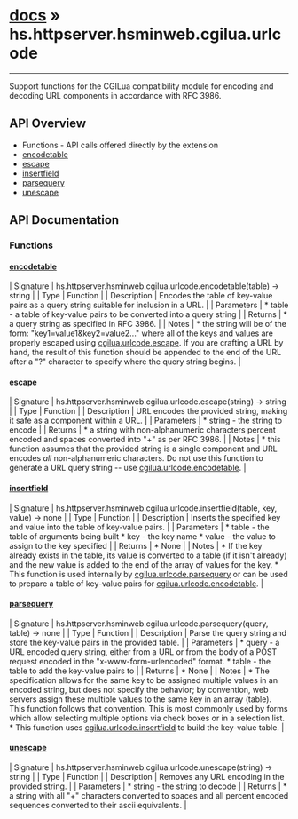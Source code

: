 # [docs](index.md) » hs.httpserver.hsminweb.cgilua.urlcode
---

Support functions for the CGILua compatibility module for encoding and decoding URL components in accordance with RFC 3986.

## API Overview
* Functions - API calls offered directly by the extension
* [encodetable](#encodetable)
* [escape](#escape)
* [insertfield](#insertfield)
* [parsequery](#parsequery)
* [unescape](#unescape)

## API Documentation

### Functions

#### [encodetable](#encodetable)
| Signature   | hs.httpserver.hsminweb.cgilua.urlcode.encodetable(table) -> string  |
| Type        | Function |
| Description | Encodes the table of key-value pairs as a query string suitable for inclusion in a URL. |
| Parameters |  * table - a table of key-value pairs to be converted into a query string | | Returns |  * a query string as specified in RFC 3986. | | Notes |  * the string will be of the form: "key1=value1&key2=value2..." where all of the keys and values are properly escaped using [cgilua.urlcode.escape](#escape).  If you are crafting a URL by hand, the result of this function should be appended to the end of the URL after a "?" character to specify where the query string begins. | 
#### [escape](#escape)
| Signature   | hs.httpserver.hsminweb.cgilua.urlcode.escape(string) -> string  |
| Type        | Function |
| Description | URL encodes the provided string, making it safe as a component within a URL. |
| Parameters |  * string - the string to encode | | Returns |  * a string with non-alphanumeric characters percent encoded and spaces converted into "+" as per RFC 3986. | | Notes |  * this function assumes that the provided string is a single component and URL encodes *all* non-alphanumeric characters.  Do not use this function to generate a URL query string -- use [cgilua.urlcode.encodetable](#encodetable). | 
#### [insertfield](#insertfield)
| Signature   | hs.httpserver.hsminweb.cgilua.urlcode.insertfield(table, key, value) -> none  |
| Type        | Function |
| Description | Inserts the specified key and value into the table of key-value pairs. |
| Parameters |  * table - the table of arguments being built * key   - the key name * value - the value to assign to the key specified | | Returns |  * None | | Notes |  * If the key already exists in the table, its value is converted to a table (if it isn't already) and the new value is added to the end of the array of values for the key. * This function is used internally by [cgilua.urlcode.parsequery](#parsequery) or can be used to prepare a table of key-value pairs for [cgilua.urlcode.encodetable](#encodetable). | 
#### [parsequery](#parsequery)
| Signature   | hs.httpserver.hsminweb.cgilua.urlcode.parsequery(query, table) -> none  |
| Type        | Function |
| Description | Parse the query string and store the key-value pairs in the provided table. |
| Parameters |  * query - a URL encoded query string, either from a URL or from the body of a POST request encoded in the "x-www-form-urlencoded" format. * table - the table to add the key-value pairs to | | Returns |  * None | | Notes |  * The specification allows for the same key to be assigned multiple values in an encoded string, but does not specify the behavior; by convention, web servers assign these multiple values to the same key in an array (table).  This function follows that convention.  This is most commonly used by forms which allow selecting multiple options via check boxes or in a selection list. * This function uses [cgilua.urlcode.insertfield](#insertfield) to build the key-value table. | 
#### [unescape](#unescape)
| Signature   | hs.httpserver.hsminweb.cgilua.urlcode.unescape(string) -> string  |
| Type        | Function |
| Description | Removes any URL encoding in the provided string. |
| Parameters |  * string - the string to decode | | Returns |  * a string with all "+" characters converted to spaces and all percent encoded sequences converted to their ascii equivalents. | 